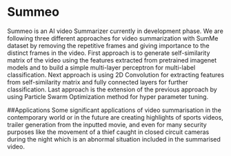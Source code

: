 # Summeo
Summeo is an AI video Summarizer currently in development phase.
We are following three different approaches for video summarization with SumMe dataset by removing the repetitive frames and giving importance to the distinct frames in the video. First approach is to generate self-similarity matrix of the video using the features extracted from pretrained imagenet models and to build a simple multi-layer perceptron for multi-label classification. Next approach is using 2D Convolution for extracting features from self-similarity matrix and fully connected layers for further classification. Last approach is the extension of the previous approach by using Particle Swarm Optimization method for hyper parameter tuning.

##Applications
Some significant applications of video summarisation in the contemporary world or in the future are creating highlights of sports videos, trailer generation from the inputted movie, and even for many security purposes like the movement of a thief caught in closed circuit cameras during the night which is an abnormal situation included in the summarised video.
